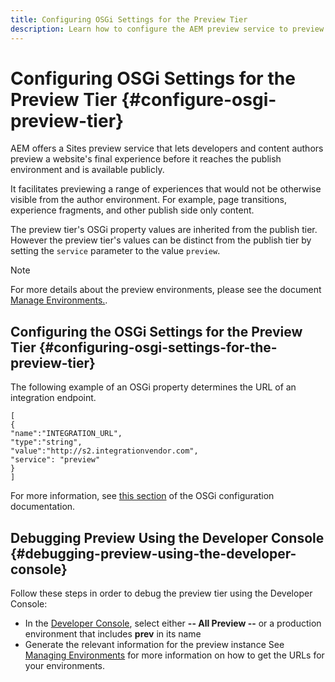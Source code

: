 ```yaml
---
title: Configuring OSGi Settings for the Preview Tier
description: Learn how to configure the AEM preview service to preview content before going live.
---
```


# Configuring OSGi Settings for the Preview Tier {#configure-osgi-preview-tier}

AEM offers a Sites preview service that lets developers and content authors preview a website's final experience before it reaches the publish environment and is available publicly.

It facilitates previewing a range of experiences that would not be otherwise visible from the author environment. For example, page transitions, experience fragments, and other publish side only content.

The preview tier's OSGi property values are inherited from the publish tier. However the preview tier's values can be distinct from the publish tier by setting the `service` parameter to the value `preview`. 

>[!NOTE]
>
>For more details about the preview environments, please see the document [Manage Environments.](/help/implementing/cloud-manager/manage-environments.md#access-preview-service).

## Configuring the OSGi Settings for the Preview Tier {#configuring-osgi-settings-for-the-preview-tier}

The following example of an OSGi property determines the URL of an integration endpoint.

```
[
{
"name":"INTEGRATION_URL",
"type":"string",
"value":"http://s2.integrationvendor.com",
"service": "preview"
}
]
```

For more information, see [this section](/help/implementing/deploying/configuring-osgi.md#author-vs-publish-configuration) of the OSGi configuration documentation.

## Debugging Preview Using the Developer Console {#debugging-preview-using-the-developer-console}

Follow these steps in order to debug the preview tier using the Developer Console:

* In the [Developer Console](/help/implementing/developing/introduction/development-guidelines.md#aem-as-a-cloud-service-development-tools), select either **-- All Preview --** or a production environment that includes **prev** in its name
* Generate the relevant information for the preview instance
See [Managing Environments](/help/implementing/cloud-manager/manage-environments.md) for more information on how to get the URLs for your environments.
